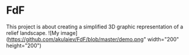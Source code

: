 # FdF
This project is about creating a simplified 3D graphic representation of a relief landscape.
![My image](https://github.com/akulaiev/FdF/blob/master/demo.png" width="200" height="200")
